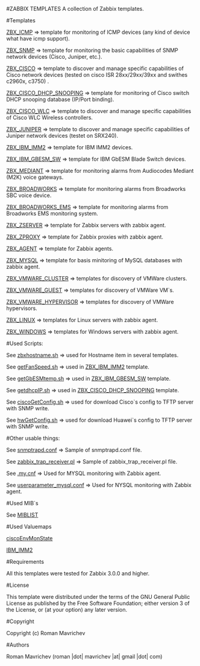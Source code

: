 #ZABBIX TEMPLATES
A collection of Zabbix templates.

#Templates

<a href="https://github.com/rmavrichev/zabbix/blob/master/zbx-templates/ZBX_ICMP.xml">ZBX_ICMP</a>        => template for monitoring of ICMP devices (any kind of device what have icmp support).

<a href="https://github.com/rmavrichev/zabbix/blob/master/zbx-templates/ZBX_SNMP.xml">ZBX_SNMP</a>        => template for monitoring the basic capabilities of SNMP network devices (Cisco, Juniper, etc.).

<a href="https://github.com/rmavrichev/zabbix/blob/master/zbx-templates/ZBX_CISCO.xml">ZBX_CISCO</a>      => template to discover and manage specific capabilities of Cisco network devices (tested on cisco ISR 28xx/29xx/39xx and swithes c2960x, c3750) .

<a href="https://github.com/rmavrichev/zabbix/blob/master/zbx-templates/ZBX_CISCO_DHCP_SNOOPING.xml">ZBX_CISCO_DHCP_SNOOPING</a>      => template for monitoring of Cisco switch DHCP snooping database (IP/Port binding).

<a href="https://github.com/rmavrichev/zabbix/blob/master/zbx-templates/ZBX_CISCO_WLC.xml">ZBX_CISCO_WLC</a>      => template to discover and manage specific capabilities of Cisco WLC Wireless controllers.

<a href="https://github.com/rmavrichev/zabbix/blob/master/zbx-templates/ZBX_JUNIPER.xml">ZBX_JUNIPER</a>  => template to discover and manage specific capabilities of Juniper network devices (testet on SRX240).

<a href="https://github.com/rmavrichev/zabbix/blob/master/zbx-templates/ZBX_IBM_IMM2.xml">ZBX_IBM_IMM2</a> => template for IBM IMM2 devices.

<a href="https://github.com/rmavrichev/zabbix/blob/master/zbx-templates/ZBX_IBM_GBESM_SW.xml">ZBX_IBM_GBESM_SW</a> => template for IBM GbESM Blade Switch devices.

<a href="https://github.com/rmavrichev/zabbix/blob/master/zbx-templates/ZBX_MEDIANT.xml">ZBX_MEDIANT</a>  => template for monitoring alarms from Audiocodes Mediant (M2K) voice gateways.

<a href="https://github.com/rmavrichev/zabbix/blob/master/zbx-templates/ZBX_BROADWORKS.xml">ZBX_BROADWORKS</a>  => template for monitoring alarms from Broadworks SBC voice device.

<a href="https://github.com/rmavrichev/zabbix/blob/master/zbx-templates/ZBX_BROADWORKS_EMS.xml">ZBX_BROADWORKS_EMS</a>  => template for monitoring alarms from Broadworks EMS monitoring system.

<a href="https://github.com/rmavrichev/zabbix/blob/master/zbx-templates/ZBX_ZSERVER.xml">ZBX_ZSERVER</a>  => template for Zabbix servers with zabbix agent.

<a href="https://github.com/rmavrichev/zabbix/blob/master/zbx-templates/ZBX_ZPROXY.xml">ZBX_ZPROXY</a>    => template for Zabbix proxies with zabbix agent.

<a href="https://github.com/rmavrichev/zabbix/blob/master/zbx-templates/ZBX_AGENT.xml">ZBX_AGENT</a>      => template for Zabbix agents.

<a href="https://github.com/rmavrichev/zabbix/blob/master/zbx-templates/ZBX_MYSQL.xml">ZBX_MYSQL</a>      => template for basis minitoring of MySQL databases with zabbix agent.

<a href="https://github.com/rmavrichev/zabbix/blob/master/zbx-templates/ZBX_VMWARE_CLUSTER.xml">ZBX_VMWARE_CLUSTER</a>    => templates for discovery  of VMWare clusters.

<a href="https://github.com/rmavrichev/zabbix/blob/master/zbx-templates/ZBX_VMWARE_GUEST.xml">ZBX_VMWARE_GUEST</a>    => templates for discovery  of VMWare VM`s.

<a href="https://github.com/rmavrichev/zabbix/blob/master/zbx-templates/ZBX_VMWARE_HYPERVISOR.xml">ZBX_VMWARE_HYPERVISOR</a>    => templates for discovery  of VMWare hypervisors.

<a href="https://github.com/rmavrichev/zabbix/blob/master/zbx-templates/ZBX_LINUX.xml">ZBX_LINUX</a>    => templates for Linux servers with zabbix agent.

<a href="https://github.com/rmavrichev/zabbix/blob/master/zbx-templates/ZBX_WINDOWS.xml">ZBX_WINDOWS</a>    => templates for Windows servers with zabbix agent.

#Used Scripts:

See <a href="https://github.com/rmavrichev/zabbix/blob/master/zbx-scripts/zbxhostname.sh">zbxhostname.sh</a>    => used for Hostname item in several templates.

See <a href="https://github.com/rmavrichev/zabbix/blob/master/zbx-scripts/getFanSpeed.sh">getFanSpeed.sh</a>    => used in <a href="https://github.com/rmavrichev/zabbix/blob/master/zbx-templates/ZBX_IBM_IMM2.xml">ZBX_IBM_IMM2</a> template.

See <a href="https://github.com/rmavrichev/zabbix/blob/master/zbx-scripts/getGbESMtemp.sh">getGbESMtemp.sh</a>    => used in <a href="https://github.com/rmavrichev/zabbix/blob/master/zbx-templates/ZBX_IBM_GBESM_SW.xml">ZBX_IBM_GBESM_SW</a> template.

See <a href="https://github.com/rmavrichev/zabbix/blob/master/zbx-scripts/getdhcpIP.sh">getdhcpIP.sh</a>    => used in <a href="https://github.com/rmavrichev/zabbix/blob/master/zbx-templates/ZBX_CISCO_DHCP_SNOOPING.xml">ZBX_CISCO_DHCP_SNOOPING</a> template.

See <a href="https://github.com/rmavrichev/zabbix/blob/master/zbx-scripts/ciscoGetConfig.sh">ciscoGetConfig.sh</a>    => used for download Cisco`s config to TFTP server with SNMP write.

See <a href="https://github.com/rmavrichev/zabbix/blob/master/zbx-scripts/hwGetConfig.sh">hwGetConfig.sh</a>    => used for download Huawei`s config to TFTP server with SNMP write.

#Other usable things:

See <a href="https://github.com/rmavrichev/zabbix/blob/master/zbx-scripts/snmptrapd.conf">snmptrapd.conf</a>    => Sample of snmptrapd.conf file.

See <a href="https://github.com/rmavrichev/zabbix/blob/master/zbx-scripts/snmptrapd.conf">zabbix_trap_receiver.pl</a>    => Sample of zabbix_trap_receiver.pl file.

See <a href="https://github.com/rmavrichev/zabbix/blob/master/zbx-scripts/.my.cnf">.my.cnf</a>    => Used for MYSQL monitoring with Zabbix agent.

See <a href="https://github.com/rmavrichev/zabbix/blob/master/zbx-scripts/userparameter_mysql.conf">userparameter_mysql.conf</a>    => Used for NYSQL monitoring with Zabbix agent.

#Used MIB`s

See <a href="https://github.com/rmavrichev/zabbix/blob/master/zbx-templates/MIBLIST.txt">MIBLIST</a>

#Used Valuemaps

<a href="https://github.com/rmavrichev/zabbix/blob/master/zbx-templates/zbx_ciscoEnvMonState_valuemap.xml">ciscoEnvMonState</a>

<a href="https://github.com/rmavrichev/zabbix/blob/master/zbx-templates/zbx_IMM2-systemhealt_valuemap.xml">IBM_IMM2</a>

#Requirements

All this templates were tested for Zabbix 3.0.0 and higher.

#License

This template were distributed under the terms of the GNU General Public License as published by the Free Software Foundation; either version 3 of the License, or (at your option) any later version.

#Copyright

Copyright (c) Roman Mavrichev

#Authors

Roman Mavrichev (roman |dot| mavrichev |at| gmail |dot| com)
